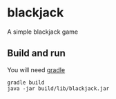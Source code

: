 blackjack
=========

A simple blackjack game

Build and run
-------------

You will need [gradle]

    gradle build
    java -jar build/lib/blackjack.jar

[gradle]: http://www.gradle.org/
